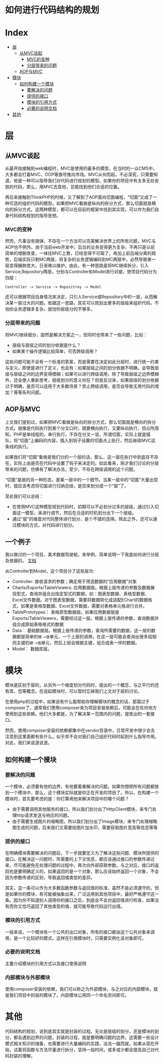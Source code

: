 # 如何进行代码结构的规划

# Index
 - [层](#层)
    - [从MVC谈起](#从MVC谈起)
        - [MVC的变种](#MVC的变种)
        - [分层带来的问题](#分层带来的问题)
    - [AOP与MVC](#AOP与MVC)
 - [模块](#模块)
    - [如何构建一个模块](#如何构建一个模块)
        - [要解决的问题](#要解决的问题)
        - [提供的接口](#提供的接口)
        - [模块的引用方式](#模块的引用方式)
        - [必要的说明文档](#必要的说明文档)
 - [其他](#其他)


# 层
## 从MVC谈起
从最开始接触到web编程时，MVC是使用的最多的模型，在当时的一众CMS中，大多都会打着MVC、OOP等旗号推向市场。MVC从何而起，不必深究，只需要知道，他是一种可以指导我们对代码进行规划的模型。如果你的项目中有太多无处安放的代码，那么，用MVC去盘他，总能找到他们合适的位置。

再后来接触到ThinkPHP的时候，又了解到了AOP面向切面编程，“切面”又成了一种可选的组织代码的模型。如果把MVC看做是纵向的拆分方式，那么切面就是横向的拆分方式。这两种模型，都可以在目前的框架中找到其实现，可以作为我们自身代码结构规划的指导思想。

### MVC的变种
然而，凡事没有银弹，不存在一个方法可以完美解决世界上的所有问题，MVC与AOP也不例外。由于当前web开发中，后台的业务变得更为复杂，不再只是以前简单的增删改查，一味往MVC上靠，已经变得不可取了。再加上前后端分离的趋势，后端实际只剩MC两层，将复杂的业务逻辑编码到MC两层中，必然导致某一层变得臃肿庞大，日渐难以维护。由此，有一种思路是将MC继续拆分，引入Service,Repository两层，分别与Controller和Model进行对接，使项目代码分为四层：
```
Controller -> Service -> Repositroy -> Model
```
还可以根据项目自身情况来决定，只引人Service或Repository中的一层，从而解决某一层过大的问题。依据这一思路，其实可以规划出更多的层级来组织代码，不怕你业务逻辑多复杂，就怕你层级分的不够多。

### 分层带来的问题
将MVC继续细分，固然是解决方案之一，但同时也带来了一些问题，比如：
- 层级与层级之间的划分依据是什么？
- 如果某个操作逻辑比较简单，可否跨级调用？

这些问题可能不会有一个标准的答案，而是需要在决定如此分层时，进行统一约束与定义。即使是进行了定义，也会有：如果层级之间的划分依据不明确，会导致层级与层级之间的边界变得模糊；如果可以进行跨级调用，除了导致层级之边界模糊外，还会使人重新思考，层级划分的意义何在？但是反过来，如果层级的划分依据过于明确，是否可以适用于大多数场景？禁止跨级调用，是否会导致无用代码的增加？等等系列问题。

## AOP与MVC
上文我们提到过，如果把MVC看做是纵向的拆分方式，那么切面就是横向的拆分方式。就像是代码执行到某个分叉口时，既要横向执行，又要纵向执行，但众所周知，PHP是单线程的，串行执行，不存在分叉一说，所谓切面，实际上就是插队，将“切面”上编码的内容，插入到钩子设置的切面点上执行，然后继续MVC这条线的执行。

如果我们将“切面”看做是我们分的一个层的话，那么，这一层在执行中到底存不存在，实际上由是否在代码中设置了钩子来决定的。如此看来，刚才我们讨论的分层带来的问题，仿佛有了解决办法，至少，不存在跨级调用的这个问题。

“切面”是层的另一种形态，是某一层中的一个细节。当某一层中的“切面”大量出现时，就应该考虑将切面进行归纳总结，是否来划分成一个“层”了。

至此我们可以总结：
- 在使用MVC这种模型规划代码时，初期可以不必划分过多的层级，通过引入切面这一模型，来进行调节，然后在合适的时机划分出下一个层级。
- 通过“层”的维度对代码整体进行划分，是个不错的选择。除此之外，还可以通过模块的方式，对代码进行划分。

## 一个例子
我以做过的一个项目，美术数据驾驶舱，来举例，简单说明一下我是如何进行分层及依据的。 [文档](https://gitlab.uuzu.com/v.songzp/ArtDataDoc)

从Controller到Model，这个项目分了这些层次:
 - Controller: 接收请求的参数；确定用于筛选数据的“应用数据”对象
 - Charts/Exports/TableViewers: 应用数据层。根据上层传递的参数及数据展现型式，查询并组合出指定型式的数据，如：图表型数据、表格型数据、Excel文件数据。对于图表型数据，需要将数据转化成适配EChart的数据格式，如果是表格型数据、Excel文件数据，需要对表格单元格进行合并。
 - TablePrototypes： 表格原型数据层。如果应用数据层是Exports/TableViewers，需要经过这一层。根据上层传递的参数，查询数据并组合成原始表格格式的数据
 - Data： 基础数据层。根据上层传递的参数，查询所需要的数据，这一层的数据都是简单的`键->值`单元，一个上层的调用，在这一层可能会查询出很多组相同主键的`键->值`单元，然后上层会根据主键，组合成表一样的数据。
 - Model： 数据库层。


# 模块
模块是区别于层的，从另外一个维度划分代码时，提出的一个概念，与之平行的还有库、包等概念。在说起模块时，可以暂时忘掉我们上文对于层的讨论。

在使用php的过程中，如果说有什么能帮助你理解模块的概念的话，那莫过于composer了。通常我们使用composer来为项目安装依赖后，可能会在任何地方使用到这些依赖。他们大多都是，为了解决某一范围内的问题，提炼出的一套接口。

然而，使用composer安装的依赖都集中在vendor目录中，日常开发中很少会去注意到这里面都有些什么，似乎并不会对我们自己组织代码时起到什么指导作用。对此，我们来说道说道。

## 如何构建一个模块
### 要解决的问题
一个模块，必须要有他的边界，有他要着重解决的问题。如果你想把所有问题都放到一个模块中，那么，这个模块实际就是你正在开发的项目了。所以，在构建一个模块时，首先要考虑的是：你打算用他来解决项目中的哪个问题？

- 由于需要调用其他服务的接口，所以我们划分出了HttpClient模块，来专门处理http请求发送与响应的问题。
- 由于需要生成图片的缩略图，所以我们划分出了Image模块，来专门处理缩略图生成的问题，后来我们又需要给图片加水印、需要获取图片宽高等信息等等

### 提供的接口
在明确模块需要解决的问题后，下一步就要定义为了解决这些问题、模块所提供的接口。在解决这一问题时，所需要的上下文信息，都应该通过接口的参数传递过来，尽可能避免在处理问题的过程中，再次向外部获取参数。与之对应，接口的返回也是要明确定义的，如果返回的是一个对象，那么应该始终返回一个对象，不会因为参数传递的区别，导致返回值类型的差异。

其实，这一条可以作为大多数函数参数与返回值的标准，虽然不是必须遵守的，但是如果你的模块，有可能被抽象出来，广泛运用到其他项目中，最好严格遵守这一条。因为你不知道别人调用你的接口之后，到底会不会对返回值进行检查，如果没有而你又恰巧返回了其他类型的值，就可能导致代码运行出错。

### 模块的引用方式
一般来说，一个模块有一个公共的出口对象，所有的接口都由这个公共对象来调用，是一个比较好的模式。这样在引用模块时，只需要实例化该对象即可。

### 必要的说明文档
主要介绍模块的引用方式以及接口使用说明

### 内部模块与外部模块
使用composer安装的依赖，我们可以称之为外部模块，与之对应的内部模块，就是我们项目中封装的模块了。内部模块公用同一个命名空间即可。

# 其他
代码结构的规划，说到底其实就是封装的过程。无论是层级的划分，还是模块的划分，都会遇到边界的问题，封装的过程，就是要明确问题的边界。这需要一些设计模式相关知识的储备，也需要进行大量编码的实践，没法一蹴而就，如果从现在开始，试着将函数与方法尽量进行拆分，坚持一段时间，或多或少都会提高自己对代码封装的理解。